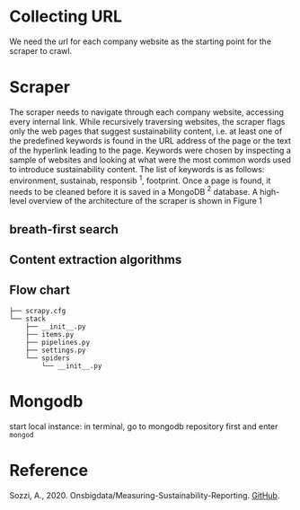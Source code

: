 # Collecting URL

We need the url for each company website as the starting point for the scraper to crawl. 


# Scraper

The scraper needs to navigate through each company website, accessing every internal link. While recursively traversing websites, the scraper flags only the web pages that suggest sustainability content, i.e. at least one of the predefined keywords is found in the URL address of the page or the text of the hyperlink leading to the page. Keywords were chosen by inspecting a sample of websites and looking at what were the most common words used to introduce sustainability content. The list of keywords is as follows: environment, sustainab, responsib $^{1}$, footprint. Once a page is found, it needs to be cleaned before it is saved in a MongoDB $^{2}$ database. A high-level overview of the architecture of the scraper is shown in Figure 1

## breath-first search

## Content extraction algorithms

## Flow chart

```
├── scrapy.cfg
└── stack
    ├── __init__.py
    ├── items.py
    ├── pipelines.py
    ├── settings.py
    └── spiders
        └── __init__.py 
```

# Mongodb

start local instance: in terminal, go to mongodb repository first and enter `mongod`

# Reference

Sozzi, A., 2020. Onsbigdata/Measuring-Sustainability-Reporting. [GitHub](https://github.com/ONSBigData/Measuring-Sustainability-Reporting). 